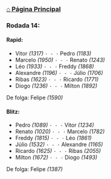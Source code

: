 ### [⌂ Página Principal](https://grupo-de-xadrez.github.io/)

### Rodada 14:

#### Rapid:

* Vitor *(1317)* `· - ·` Pedro *(1183)*  
* Marcelo *(1950)* `· - ·` Renato *(1243)*  
* Léo *(1933)* `· - ·` Freddy *(1868)*  
* Alexandre *(1196)* `· - ·` Júlio *(1706)*  
* Ribas *(1623)* `· - ·` Ricardo *(1771)*  
* Diogo *(1236)* `· - ·` Milton *(1892)*  

De folga: Felipe *(1590)*

#### Blitz:

* Pedro *(1089)* `· - ·` Vitor *(1234)*  
* Renato *(1020)* `· - ·` Marcelo *(1782)*  
* Freddy *(1815)* `· - ·` Léo *(1861)*  
* Júlio *(1532)* `· - ·` Alexandre *(1165)*  
* Ricardo *(1625)* `· - ·` Ribas *(2055)*  
* Milton *(1672)* `· - ·` Diogo *(1493)*  

De folga: Felipe *(1387)*

